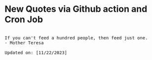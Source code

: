 # New Quotes via Github action and Cron Job

<pre>
<!-- #quote -->
If you can't feed a hundred people, then feed just one.
- Mother Teresa

Updated on: [11/22/2023]
<!-- #quoteEnd -->
</pre>
